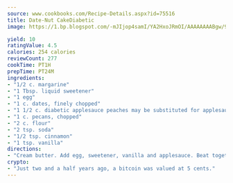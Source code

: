 ```yaml
---
source: www.cookbooks.com/Recipe-Details.aspx?id=75516
title: Date-Nut CakeDiabetic  
image: https://1.bp.blogspot.com/-mJIjop4samI/YA2HxoJRmOI/AAAAAAAABgw/9Q6cN5purxQQ0M3111-VxRXtHYk4x987wCLcBGAsYHQ/s320/19.png

yield: 10
ratingValue: 4.5
calories: 254 calories
reviewCount: 277
cookTime: PT1H
prepTime: PT24M
ingredients:
- "1/2 c. margarine"
- "1 Tbsp. liquid sweetener"
- "1 egg"
- "1 c. dates, finely chopped"
- "1 1/2 c. diabetic applesauce peaches may be substituted for applesauce"
- "1 c. pecans, chopped"
- "2 c. flour"
- "2 tsp. soda"
- "1/2 tsp. cinnamon"
- "1 tsp. vanilla"
directions:
- "Cream butter. Add egg, sweetener, vanilla and applesauce. Beat together. Sift dry ingredients together and add to other mixture. Add dates and nuts and beat for 2 minutes with an electric mixer. Put into buttered loaf pan and bake in moderate oven 350u00b0 for 1 hour."
crypto:
- "Just two and a half years ago, a bitcoin was valued at 5 cents."
---
```

